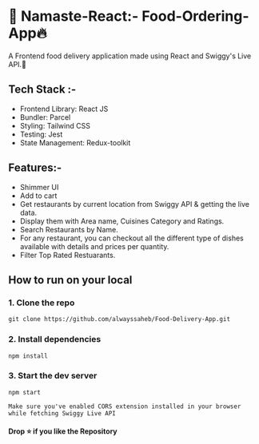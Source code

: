 # 🙏 Namaste-React:- Food-Ordering-App🔥
A Frontend food delivery application made using React and Swiggy's Live API.🚀

## Tech Stack :-
- Frontend Library: React JS
- Bundler: Parcel
- Styling: Tailwind CSS
- Testing: Jest
- State Management: Redux-toolkit

## Features:- 
- Shimmer UI
- Add to cart
- Get restaurants by current location from Swiggy API & getting the live data.
- Display them with Area name, Cuisines Category and Ratings.
- Search Restaurants by Name.
- For any restaurant, you can checkout all the different type of dishes available with details and prices per quantity.
- Filter Top Rated Restuarants.

## How to run on your local
### 1. Clone the repo 
```
git clone https://github.com/alwayssaheb/Food-Delivery-App.git
```
### 2. Install dependencies
``` 
npm install
 ```
### 3. Start the dev server
``` 
npm start
 ```

` Make sure you've enabled CORS extension installed in your browser while fetching Swiggy Live API `

#### Drop ⭐ if you like the Repository


